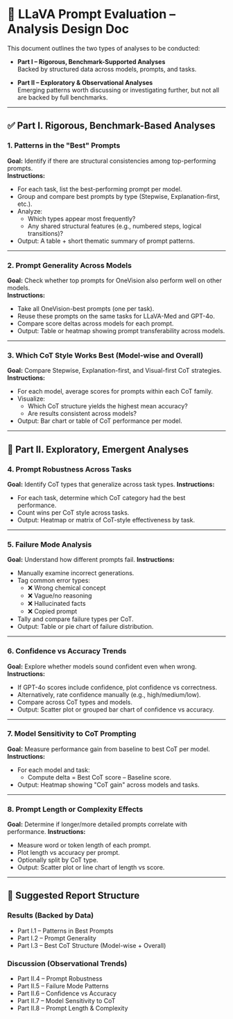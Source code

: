 # 🧪 LLaVA Prompt Evaluation – Analysis Design Doc

This document outlines the two types of analyses to be conducted:

- **Part I – Rigorous, Benchmark-Supported Analyses**  
  Backed by structured data across models, prompts, and tasks.

- **Part II – Exploratory & Observational Analyses**  
  Emerging patterns worth discussing or investigating further, but not all are backed by full benchmarks.

---

## ✅ Part I. Rigorous, Benchmark-Based Analyses

### 1. Patterns in the "Best" Prompts
**Goal:** Identify if there are structural consistencies among top-performing prompts.  
**Instructions:**
- For each task, list the best-performing prompt per model.
- Group and compare best prompts by type (Stepwise, Explanation-first, etc.).
- Analyze:
  - Which types appear most frequently?
  - Any shared structural features (e.g., numbered steps, logical transitions)?
- Output: A table + short thematic summary of prompt patterns.

---

### 2. Prompt Generality Across Models
**Goal:** Check whether top prompts for OneVision also perform well on other models.  
**Instructions:**
- Take all OneVision-best prompts (one per task).
- Reuse these prompts on the same tasks for LLaVA-Med and GPT-4o.
- Compare score deltas across models for each prompt.
- Output: Table or heatmap showing prompt transferability across models.

---

### 3. Which CoT Style Works Best (Model-wise and Overall)
**Goal:** Compare Stepwise, Explanation-first, and Visual-first CoT strategies.  
**Instructions:**
- For each model, average scores for prompts within each CoT family.
- Visualize:
  - Which CoT structure yields the highest mean accuracy?
  - Are results consistent across models?
- Output: Bar chart or table of CoT performance per model.

---

## 🧩 Part II. Exploratory, Emergent Analyses

### 4. Prompt Robustness Across Tasks
**Goal:** Identify CoT types that generalize across task types.
**Instructions:**

- For each task, determine which CoT category had the best performance.
- Count wins per CoT style across tasks.
- Output: Heatmap or matrix of CoT-style effectiveness by task.

---

### 5. Failure Mode Analysis
**Goal:** Understand how different prompts fail. 
**Instructions:**

- Manually examine incorrect generations.
- Tag common error types:
  - ❌ Wrong chemical concept
  - ❌ Vague/no reasoning
  - ❌ Hallucinated facts
  - ❌ Copied prompt
- Tally and compare failure types per CoT.
- Output: Table or pie chart of failure distribution.

---

### 6. Confidence vs Accuracy Trends
**Goal:** Explore whether models sound confident even when wrong. 
**Instructions:**

- If GPT-4o scores include confidence, plot confidence vs correctness.
- Alternatively, rate confidence manually (e.g., high/medium/low).
- Compare across CoT types and models.
- Output: Scatter plot or grouped bar chart of confidence vs accuracy.

---

### 7. Model Sensitivity to CoT Prompting
**Goal:** Measure performance gain from baseline to best CoT per model. 
**Instructions:**

- For each model and task:
  - Compute delta = Best CoT score – Baseline score.
- Output: Heatmap showing "CoT gain" across models and tasks.

---

### 8. Prompt Length or Complexity Effects
**Goal:** Determine if longer/more detailed prompts correlate with performance. 
**Instructions:**
- Measure word or token length of each prompt.
- Plot length vs accuracy per prompt.
- Optionally split by CoT type.
- Output: Scatter plot or line chart of length vs score.

---

## 📌 Suggested Report Structure

### Results (Backed by Data)
- Part I.1 – Patterns in Best Prompts
- Part I.2 – Prompt Generality
- Part I.3 – Best CoT Structure (Model-wise + Overall)

### Discussion (Observational Trends)
- Part II.4 – Prompt Robustness
- Part II.5 – Failure Mode Patterns
- Part II.6 – Confidence vs Accuracy
- Part II.7 – Model Sensitivity to CoT
- Part II.8 – Prompt Length & Complexity

